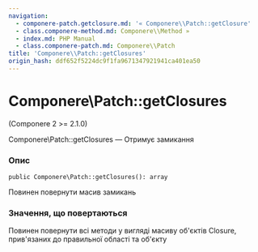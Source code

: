 ```yaml
---
navigation:
  - componere-patch.getclosure.md: '« Componere\\Patch::getClosure'
  - class.componere-method.md: Componere\\Method »
  - index.md: PHP Manual
  - class.componere-patch.md: Componere\\Patch
title: 'Componere\\Patch::getClosures'
origin_hash: ddf652f5224dc9f1fa9671347921941ca401ea50
---
```

# Componere\\Patch::getClosures

(Componere 2 >= 2.1.0)

Componere\\Patch::getClosures — Отримує замикання

### Опис

```methodsynopsis
public Componere\Patch::getClosures(): array
```

Повинен повернути масив замикань

### Значення, що повертаються

Повинен повернути всі методи у вигляді масиву об'єктів Closure, прив'язаних до правильної області та об'єкту
